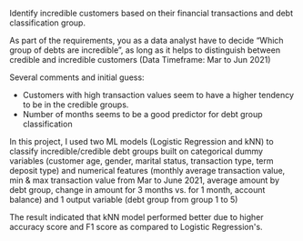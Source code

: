 Identify incredible customers based on their financial transactions and debt classification group.

As part of the requirements, you as a data analyst have to decide “Which group of debts are incredible”, as long as it helps to distinguish between credible and incredible customers (Data Timeframe: Mar to Jun 2021)

Several comments and initial guess: 
-  Customers with high transaction values seem to have a higher tendency to be in the credible groups.
-  Number of months seems to be a good predictor for debt group classification

In this project, I used two ML models (Logistic Regression and kNN) to classify incredible/credible debt groups built on categorical dummy variables (customer age, gender, marital status, transaction type, term deposit type) and numerical features (monthly average transaction value, min & max transaction value from Mar to June 2021, average amount by debt group, change in amount for 3 months vs. for 1 month, account balance) and 1 output variable (debt group from group 1 to 5)

The result indicated that kNN model performed better due to higher accuracy score and F1 score as compared to Logistic Regression's.
